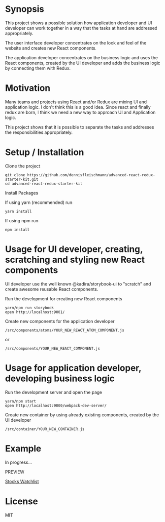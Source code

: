 # Synopsis

This project shows a possible solution how application developer and UI developer can work together in a way that the tasks at hand are addressed appropriately.

<p>The user interface developer concentrates on the look and feel of the website and creates new React components.</p>

<p>The application developer concentrates on the business logic and uses the React components, created by the UI developer and adds the business logic by connecting them with Redux.</p>

# Motivation

<p>Many teams and projects using React and/or Redux are mixing UI and application logic. I don't think this is a good idea. Since react and finally redux are born, I think we need a new way to approach UI and Application logic.</p>

<p>This project shows that it is possible to separate the tasks and addresses the responsibilities appropriately.</p>

# Setup / Installation

Clone the project

<pre><code>git clone https://github.com/dennisfleischmann/advanced-react-redux-starter-kit.git
cd advanced-react-redux-starter-kit
</code></pre>

Install Packages

If using yarn (recommended) run

<pre><code>yarn install</code></pre>

If using npm run

<pre><code>npm install</code></pre>

# Usage for UI developer, creating, scratching and styling new React components

<p>UI developer use the well known @kadira/storybook-ui to "scratch" and create awesome reusable React components.

<p>Run the development for creating new React components</p>

<pre><code>yarn/npm run storybook
open http://localhost:9001/
</code></pre>

<p>Create new components for the application developer</p>

<code>/src/components/atoms/YOUR_NEW_REACT_ATOM_COMPONENT.js</code>

or

<code>/src/components/YOUR_NEW_REACT_COMPONENT.js</code>

# Usage for application developer, developing business logic

<p>Run the development server and open the page</p>

<pre><code>yarn/npm start
open http://localhost:9000/webpack-dev-server/
</code></pre>

<p>Create new container by using already existing components, created by the UI developer</p>

<code>/src/container/YOUR_NEW_CONTAINER.js</code>

# Example

In progress...

PREVIEW

<a href="https://github.com/dennisfleischmann/stocks-watchlist">Stocks Watchlist</a>

# License

MIT
